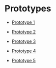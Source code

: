 # Prototypes

* [Prototype 1][p1]
* [Prototype 2][p2]
* [Prototype 3][p3]
* [Prototype 4][p4]
* [Prototype 5][p5]

  [p1]: <prototype-1>
  [p2]: <prototype-2/>
  [p3]: <prototype-3>
  [p4]: <prototype-4>
  [p5]: <prototype-5>
